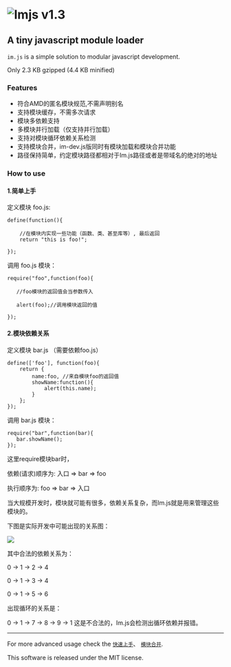 
# ![Imjs](http://img03.taobaocdn.com/imgextra/i3/583325539/TB2cJmTXFXXXXbsXpXXXXXXXXXX-583325539.png)  v1.3

## A tiny javascript module loader

`im.js` is a simple solution to modular javascript development.

Only 2.3 KB gzipped (4.4 KB minified)

### Features
 * 符合AMD的匿名模块规范,不需声明别名
 * 支持模块缓存，不需多次请求
 * 模块多依赖支持
 * 多模块并行加载（仅支持并行加载）
 * 支持对模块循环依赖关系检测
 * 支持模块合并，im-dev.js版同时有模块加载和模块合并功能
 * 路径保持简单，约定模块路径都相对于Im.js路径或者是带域名的绝对的地址

### How to use

#### 1.简单上手 ####

定义模块 foo.js:

    define(function(){

        //在模块内实现一些功能（函数、类、甚至库等）, 最后返回 
        return "this is foo!";
  
    });

调用 foo.js 模块：

    require("foo",function(foo){

	   //foo模块的返回值会当参数传入
       
       alert(foo);//调用模块返回的值
  
    });



#### 2.模块依赖关系 ####

定义模块 bar.js （需要依赖foo.js）

    define(['foo'], function(foo){
	    return {
			name:foo, //来自模块foo的返回值
			showName:function(){
				alert(this.name);
			}
		};
    });

调用 bar.js 模块：

	require("bar",function(bar){
	   bar.showName();
    });

这里require模块bar时，

依赖(请求)顺序为: 入口 => bar => foo

执行顺序为: foo => bar => 入口

当大规模开发时，模块就可能有很多，依赖关系复杂，而Im.js就是用来管理这些模块的。


下图是实际开发中可能出现的关系图：

![](http://img03.taobaocdn.com/imgextra/i3/583325539/TB2iIsqXXXXXXamXFXXXXXXXXXX-583325539.jpg)

其中合法的依赖关系为：

0 -> 1 -> 2 -> 4

0 -> 1 -> 3 -> 4

0 -> 1 -> 5 -> 6

出现循环的关系是：

0 -> 1 -> 7 -> 8 -> 9 -> 1 这是不合法的，Im.js会检测出循环依赖并报错。

----------
For more advanced usage check the [`快速上手`](http://fengdi.github.com/imjs/test.html)、
[`模块合并`](https://github.com/fengdi/imjs/wiki/%E6%A8%A1%E5%9D%97%E5%90%88%E5%B9%B6%E5%8A%9F%E8%83%BD%E8%AF%B4%E6%98%8E).

This software is released under the MIT license.
